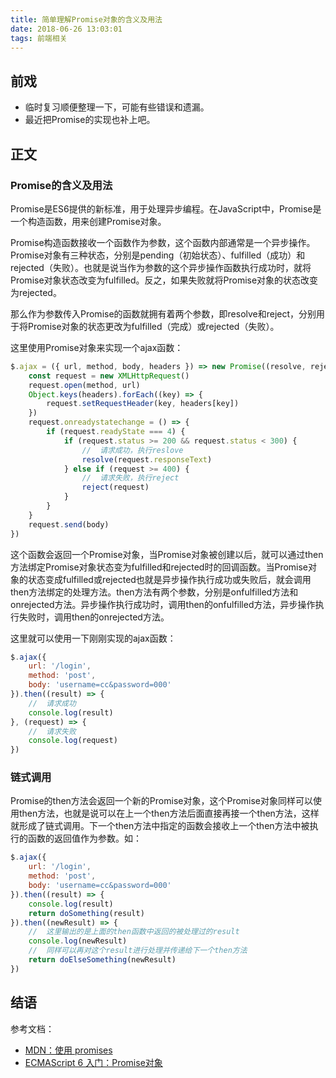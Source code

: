 ```yaml
---
title: 简单理解Promise对象的含义及用法
date: 2018-06-26 13:03:01
tags: 前端相关
---
```


## 前戏

- 临时复习顺便整理一下，可能有些错误和遗漏。
- 最近把Promise的实现也补上吧。

## 正文

### Promise的含义及用法

Promise是ES6提供的新标准，用于处理异步编程。在JavaScript中，Promise是一个构造函数，用来创建Promise对象。

Promise构造函数接收一个函数作为参数，这个函数内部通常是一个异步操作。Promise对象有三种状态，分别是pending（初始状态）、fulfilled（成功）和rejected（失败）。也就是说当作为参数的这个异步操作函数执行成功时，就将Promise对象状态改变为fulfilled。反之，如果失败就将Promise对象的状态改变为rejected。

那么作为参数传入Promise的函数就拥有着两个参数，即resolve和reject，分别用于将Promise对象的状态更改为fulfilled（完成）或rejected（失败）。

这里使用Promise对象来实现一个ajax函数：

``` js
$.ajax = ({ url, method, body, headers }) => new Promise((resolve, reject) => {
    const request = new XMLHttpRequest()
    request.open(method, url)
    Object.keys(headers).forEach((key) => {
        request.setRequestHeader(key, headers[key])
    })
    request.onreadystatechange = () => {
        if (request.readyState === 4) {
            if (request.status >= 200 && request.status < 300) {
                //  请求成功，执行reslove
                resolve(request.responseText)
            } else if (request >= 400) {
                //  请求失败，执行reject
                reject(request)
            }
        }
    }
    request.send(body)
})
```

这个函数会返回一个Promise对象，当Promise对象被创建以后，就可以通过then方法绑定Promise对象状态变为fulfilled和rejected时的回调函数。当Promise对象的状态变成fulfilled或rejected也就是异步操作执行成功或失败后，就会调用then方法绑定的处理方法。then方法有两个参数，分别是onfulfilled方法和onrejected方法。异步操作执行成功时，调用then的onfulfilled方法，异步操作执行失败时，调用then的onrejected方法。

这里就可以使用一下刚刚实现的ajax函数：

``` js
$.ajax({
    url: '/login',
    method: 'post',
    body: 'username=cc&password=000'
}).then((result) => {
    //  请求成功
    console.log(result)
}, (request) => {
    //  请求失败
    console.log(request)
})
```

### 链式调用

Promise的then方法会返回一个新的Promise对象，这个Promise对象同样可以使用then方法，也就是说可以在上一个then方法后面直接再接一个then方法，这样就形成了链式调用。下一个then方法中指定的函数会接收上一个then方法中被执行的函数的返回值作为参数。如：

``` js
$.ajax({
    url: '/login',
    method: 'post',
    body: 'username=cc&password=000'
}).then((result) => {
    console.log(result)
    return doSomething(result)
}).then((newResult) => {
    //  这里输出的是上面的then函数中返回的被处理过的result
    console.log(newResult)
    //  同样可以再对这个result进行处理并传递给下一个then方法
    return doElseSomething(newResult)
})
```

## 结语

参考文档：

- [MDN：使用 promises](https://developer.mozilla.org/zh-CN/docs/Web/JavaScript/Guide/Using_promises)
- [ECMAScript 6 入门：Promise对象](http://es6.ruanyifeng.com/#docs/promise)

